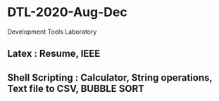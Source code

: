 # DTL-2020-Aug-Dec
Development Tools Laboratory 
## Latex : Resume, IEEE
## Shell Scripting : Calculator, String operations, Text file to CSV, BUBBLE SORT
